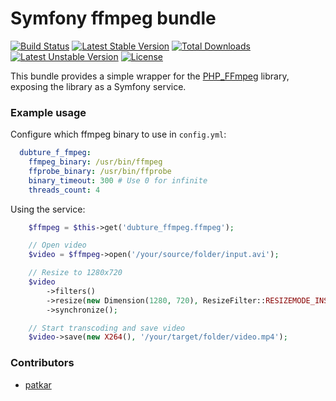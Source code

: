 Symfony ffmpeg bundle
=====================

[![Build Status](https://travis-ci.org/pulse00/ffmpeg-bundle.svg?branch=master)](https://travis-ci.org/pulse00/ffmpeg-bundle)
[![Latest Stable Version](https://poser.pugx.org/pulse00/ffmpeg-bundle/v/stable.svg)](https://packagist.org/packages/pulse00/ffmpeg-bundle) [![Total Downloads](https://poser.pugx.org/pulse00/ffmpeg-bundle/downloads.svg)](https://packagist.org/packages/pulse00/ffmpeg-bundle) [![Latest Unstable Version](https://poser.pugx.org/pulse00/ffmpeg-bundle/v/unstable.svg)](https://packagist.org/packages/pulse00/ffmpeg-bundle) [![License](https://poser.pugx.org/pulse00/ffmpeg-bundle/license.svg)](https://packagist.org/packages/pulse00/ffmpeg-bundle)

This bundle provides a simple wrapper for the [PHP_FFmpeg](https://github.com/alchemy-fr/PHP-FFmpeg) library,
exposing the library as a Symfony service.

### Example usage

Configure which ffmpeg binary to use in `config.yml`:


``` yaml
  dubture_f_fmpeg:
    ffmpeg_binary: /usr/bin/ffmpeg
    ffprobe_binary: /usr/bin/ffprobe
    binary_timeout: 300 # Use 0 for infinite
    threads_count: 4
```


Using the service:

```php
	$ffmpeg = $this->get('dubture_ffmpeg.ffmpeg');

	// Open video
	$video = $ffmpeg->open('/your/source/folder/input.avi');

	// Resize to 1280x720
	$video
        ->filters()
        ->resize(new Dimension(1280, 720), ResizeFilter::RESIZEMODE_INSET)
        ->synchronize();

    // Start transcoding and save video
    $video->save(new X264(), '/your/target/folder/video.mp4');
```

### Contributors

- [patkar](https://github.com/patkar)
